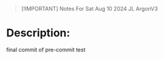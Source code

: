> [!IMPORTANT] Notes For Sat Aug 10 2024 JL ArgonV3 

 # Description: 

 final commit of pre-commit test
